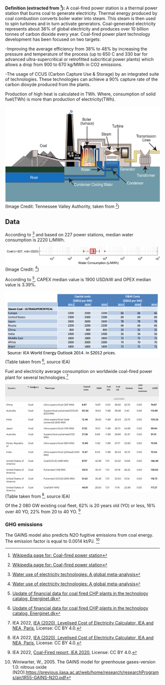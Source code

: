 **Definition (extracted from [^1]):**
A coal-fired power station is a thermal power station that burns coal to generate electricity. Thermal energy produced by coal combustion converts boiler water into steam. This steam is then used to spin turbines and in turn activate generators. Coal-generated electricity represents about 38% of global electricity and produces over 10 billion tonnes of carbon dioxide every year. Coal-fired power plant technology development has been focused on two targets: 

-Improving the average efficiency from 38% to 48% by increasing the pressure and temperature of the process (up to 650 C and 330 bar for advanced ultra-supercritical or retrofitted subcritical power plants) which allows a drop from 900 to 670 kg/MWh in CO2 emissions.

-The usage of CCUS (Carbon Capture Use & Storage) by an integrated suite of technologies. These technologies can achieve a 90% capture rate of the carbon dioxyde produced from the plants.

Production of high heat is calculated in TWh. Where, consumption of solid fuel(TWh) is more than production of electricity(TWh).

![](Coal_fired_power_plant_diagram.png) 
(Image Credit: Tennessee Valley Authority, taken from [^1])

## Data     

According to [^2] and based on 227 power stations, median water consumption is 2220 L/MWh.

![](water_consumption_coalgen.jpg) 
(Image Credit: [^2])

According to [^5], CAPEX median value is 1900 USD/kW and OPEX median value is 3.39%.

![](CAPEX_OPEX.PNG) 
(Table taken from [^5], source IEA) 

Fuel and electricity average consumption on worldwide coal-fired power plant for several technologies.[^4]

![](Ressources_costs_coalgen.png) 
(Table taken from [^4], source IEA)

Of the 2 080 GW existing coal fleet, 62% is 20 years old (YO) or less, 16% over 40 YO, 22% from 20 to 40 YO. [^6]

### GHG emissions 


The GAINS model also predicts N2O fugitive emissions from coal energy. The emission factor is equal to 0.0014 kt/PJ. [^7]

[^1]: [Wikipedia page for: Coal-fired power station](https://en.wikipedia.org/wiki/Coal-fired_power_station)

[^2]: [Water use of electricity technologies: A global meta-analysis](https://www.sciencedirect.com/science/article/pii/S1364032119305994)

[^3]: [ENERGY EDUCATION, Coal consumption](https://energyeducation.ca/encyclopedia/Coal_fired_power_plant)

[^4]: IEA 2022, [IEA (2020), Levelised Cost of Electricity Calculator,  IEA and NEA, Paris](https://www.iea.org/articles/levelised-cost-of-electricity-calculator), License: CC BY 4.0.

[^5]: [Update of financial data for coal fired CHP plants in the technology catalog, Energinet.dk](https://ens.dk/sites/ens.dk/files/Analyser/update_of_financial_data_for_coal_fired_chp_plants_may17_july17.pdf)

[^6]: IEA 2022, [Coal-Fired report, IEA 2020](https://www.iea.org/reports/coal-fired-power), License: CC BY 4.0.

[^7]: Winiwarter, W., 2005. The GAINS model for greenhouse gases-version 1.0: nitrous oxide (N2O).https://previous.iiasa.ac.at/web/home/research/researchPrograms/air/IR55-GAINS-N2O.pdf